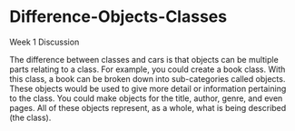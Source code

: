 # Difference-Objects-Classes
Week 1 Discussion

The difference between classes and cars is that objects can be multiple parts relating to a class. 
For example, you could create a book class. With this class, a book can be broken down into sub-categories called objects. 
These objects would be used to give more detail or information pertaining to the class. 
You could make objects for the title, author, genre, and even pages. All of these objects represent, as a whole, what is being described (the class). 
